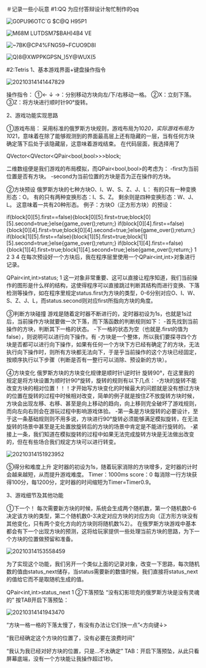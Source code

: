 ＃记录一些小玩意
#1:QQ
为应付答辩设计匆忙制作的qq

![G0PU96OTC`G $C@Q H95P1](https://user-images.githubusercontent.com/73738864/136547683-1b7fab2c-b8ef-40c4-8769-aa362ab06978.png)

![M68M LUTDSM7$BAH)4B4 VE](https://user-images.githubusercontent.com/73738864/136547714-e9d8bd92-b7eb-4fd8-91d5-167bfffceb09.png)

![~7BK@CP4%FNG59~FCUO9D8I](https://user-images.githubusercontent.com/73738864/136547922-6aeb9d94-4ce6-4010-a33f-a318a9552c4a.png)

![Q)8@XWPPKGPSN_)5Y@WUX(5](https://user-images.githubusercontent.com/73738864/136548372-8bcb39be-2a02-4af9-8e67-bad6e1421500.png)

#2:Tetris
1、基本游戏界面+键盘操作指令


![20210314141447829](https://user-images.githubusercontent.com/73738864/136546186-3fc510e0-0e65-41c6-870a-a06e25d03dd0.png)

操作指令：
①← ↓ →：分别移动方块向左/下/右移动一格。
②X：立刻下落。
③Z：将方块进行顺时针90°旋转。

2、游戏功能实现思路

①游戏布局：
采用标准的俄罗斯方块规则，游戏布局为10*20，实际游戏布局为10*21，意味着在除了能够观测到的界面最高层上还有隐藏的一层，当有任何方块确定落下后处于该隐藏层，这意味着游戏结束。
在代码层面，我选择用了

QVector<QVector<QPair<bool,bool>>>block;

二维数组便是我们游戏的布局模拟，而QPair<bool,bool>的考虑为：
-first为当前位置是否有方块。
-second为当前位置的方块是否为正在操作的方块。

②方块预设
俄罗斯方块的七种方块O、I、W、S、Z、J、L：
有的只有一种变换形态：O。
有的只有两种变换形态：I、S、Z。
剩余则是四种变换形态：W、J、L。
这意味着一共有20种形态。
例子：方块O（正方形方块）的预设：

if(block[0][5].first==false){block[0][5].first=true;block[0][5].second=true;}else{game_over();return;}
if(block[0][4].first==false){block[0][4].first=true;block[0][4].second=true;}else{game_over();return;}
if(block[1][5].first==false){block[1][5].first=true;block[1][5].second=true;}else{game_over();return;}
if(block[1][4].first==false){block[1][4].first=true;block[1][4].second=true;}else{game_over();return;}
1
2
3
4
在每次预设好一个方块后，我在程序层里使用一个QPair<int,int>对象进行记录。

QPair<int,int>status;
1
这一对象非常重要、这可以直接让程序知道，我们当前操作的图形是什么样的结构，这使得程序可以直接跳过判断其结构而进行变换、下落检测等操作，如在程序里规定status.first为方块的类型，0-6分别对应O、I、W、S、Z、J、L，而status.second则对应first所指向方块的角度。

③判断方块碰撞
游戏是随着定时器不断进行的，定时器初设为1s，也就是1s过后，当前操作方块就要做一次下落，而下落函数的判断规则如下：
-首先找到当前操作的方块，判断其下一格的状态。
-下一格的状态为空（也就是.first的值为false），则说明可以进行向下操作。有
-方块是一个整体，所以我们要探寻四个方块是否都可以进行向下操作，如果有任何一个方块下方已经有确定了的方块，无法执行向下操作时，则所有方块都无法向下，于是乎当前操作的这个方块已经固定，按顺序执行以下步骤（判断是否有一整行可以消除、预设新的方块）。

④方块变化
俄罗斯方块的方块变化规律是顺时针\逆时针 旋转90°，在这里我的规定是将方块设置为顺时针90°旋转，旋转的规则有以下几点：
-方块的旋转不能改变方块的相对位置！！！才开始写方块变化的时候最大的问题就是没有想过方块的位置在旋转的过程中时候相对改变，简单的例子就是按住Z不放旋转方块时候，方块会出现左移、右移、甚至是向上移动的趋向，向上移则完全破坏了游戏规则，而向左向右则会在游玩过程中影响游戏体验。
-第一条是方块旋转的必要设计，至于这一条基础规则则不用多说，方块进行90°旋转必须能够满足模拟旋转，在无法旋转的场景中甚至是无处置放旋转后的方块的场景中肯定是不能进行旋转的。
-紧接上一条，我们知道在模拟旋转的过程中如果无法完成旋转方块是无法做出改变的，但在有些场合我们规定方块可以进行转变。

![20210314151923952](https://user-images.githubusercontent.com/73738864/136546373-03f6bc16-be9b-498f-8d9e-80e71ef7a02e.png)

⑤得分和难度上升
定时器的初设为1s，随着玩家消除的方块增多，定时器的计时会越来越短，从而提升游戏难度。
Timer：1000ms
score：0
每消除一行方块获得100分，每1200分，定时器的时间缩短为Timer=Timer0.9。

3、游戏细节及其他功能

①下一个！
每次需要新方块的时候，系统会生成两个随机数，第一个随机数0-6决定该方块的类型，第二个随机数0-3决定对应方块的对应方向（正方形方块没有其他变化，只有两个变化方向的方块则将随机数%2）。
在俄罗斯方块游戏中基本都会有下一个出现方块的预测，这将给玩家提供一些处理当前方块的思路，为下一个方块的位置做预留和准备。

![20210314153558459](https://user-images.githubusercontent.com/73738864/136546417-55583c16-232f-4ee0-9f5a-2e8ac3e5be16.png)

为了实现这个功能，我们另开一个类似上面的记录对象，改变一下思路，每次随机数的值由status_next储存，当status需要新的数值时候，我们直接将status_next的值给它而不是取随机生成的值。

QPair<int,int>status_next
1
②下落预坠
“没有幻影坦克的俄罗斯方块是没有灵魂的”
按TAB开启下落预坠：

![20210314141943470](https://user-images.githubusercontent.com/73738864/136546500-8a4cbc9c-683c-4d79-b1e5-f148639b92cd.png)

“方块一格一格的下落太慢了，有没有办法让它们快一点”<方向键↓>

“我已经确定这个方块的位置了，没有必要在浪费时间”<X>

“我认为我已经对好方块的位置，只是…不太确定”
TAB：开启下落预坠，从此只看屏幕底端，没有一个方块能让我操作超过1秒。

